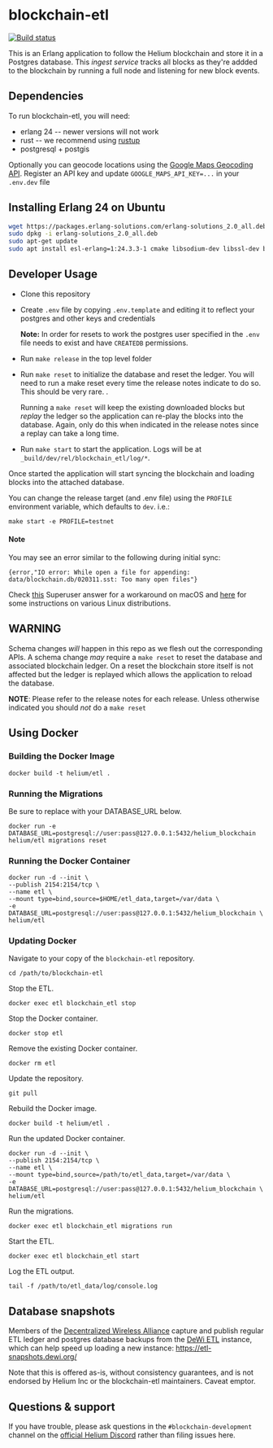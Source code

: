 # blockchain-etl

[![Build status](https://badge.buildkite.com/a1f6f5135577f0039b6bd6821d5c8f87466ff9c024dbf4a60b.svg)](https://buildkite.com/helium/blockchain-etl)

This is an Erlang application to follow the Helium blockchain and
store it in a Postgres database. This _ingest service_ tracks all
blocks as they're addded to the blockchain by running a full node and
listening for new block events.


## Dependencies

To run blockchain-etl, you will need:

* erlang 24 -- newer versions will not work
* rust -- we recommend using [rustup](https://rustup.rs/)
* postgresql + postgis

Optionally you can geocode locations using the [Google Maps Geocoding API](https://developers.google.com/maps/documentation/geocoding/start).
Register an API key and update `GOOGLE_MAPS_API_KEY=...` in your `.env.dev` file

## Installing Erlang 24 on Ubuntu

```bash
wget https://packages.erlang-solutions.com/erlang-solutions_2.0_all.deb
sudo dpkg -i erlang-solutions_2.0_all.deb
sudo apt-get update
sudo apt install esl-erlang=1:24.3.3-1 cmake libsodium-dev libssl-dev build-essential
```

## Developer Usage

* Clone this repository
* Create `.env` file by copying `.env.template` and editing it to
  reflect your postgres and other keys and credentials

  **Note:** In order for resets to work the postgres user specified in
  the `.env` file needs to exist and have `CREATEDB` permissions.

* Run `make release` in the top level folder
* Run `make reset` to initialize the database and reset the ledger. You will
  need to run a make reset every time the release notes indicate to do so. This
  should be very rare. .

  Running a `make reset` will keep the existing downloaded blocks but _replay_
  the ledger so the application can re-play the blocks into the database. Again,
  only do this when indicated in the release notes since a replay can take a
  long time.
* Run `make start` to start the application. Logs will be at
  `_build/dev/rel/blockchain_etl/log/*`.

Once started the application will start syncing the blockchain and
loading blocks into the attached database.

You can change the release target (and .env file) using the `PROFILE`
environment variable, which defaults to `dev`. i.e.:

```
make start -e PROFILE=testnet
```

#### Note
You may see an error similar to the following during initial sync:

`{error,"IO error: While open a file for appending: data/blockchain.db/020311.sst: Too many open files"}`

Check [this](https://superuser.com/a/443168) Superuser answer for a workaround
on macOS and
[here](https://docs.riak.com/riak/kv/latest/using/performance/open-files-limit/index.html)
for some instructions on various Linux distributions.


## WARNING

Schema changes _will_ happen in this repo as we flesh out the
corresponding APIs. A schema change _may_ require a `make reset` to
reset the database and associated blockchain ledger. On a reset the
blockchain store itself is not affected but the ledger is replayed
which allows the application to reload the database.

**NOTE**: Please refer to the release notes for each release. Unless otherwise
indicated you should _not_ do a `make reset`

## Using Docker

### Building the Docker Image

`docker build -t helium/etl .`

### Running the Migrations

Be sure to replace with your DATABASE_URL below.

```
docker run -e DATABASE_URL=postgresql://user:pass@127.0.0.1:5432/helium_blockchain helium/etl migrations reset
```

### Running the Docker Container
```
docker run -d --init \
--publish 2154:2154/tcp \
--name etl \
--mount type=bind,source=$HOME/etl_data,target=/var/data \
-e DATABASE_URL=postgresql://user:pass@127.0.0.1:5432/helium_blockchain \
helium/etl
```

### Updating Docker

Navigate to your copy of the `blockchain-etl` repository.

`cd /path/to/blockchain-etl`

Stop the ETL.

`docker exec etl blockchain_etl stop`

Stop the Docker container.

`docker stop etl`

Remove the existing Docker container.

`docker rm etl`

Update the repository.

`git pull`

Rebuild the Docker image.

`docker build -t helium/etl .`

Run the updated Docker container.

```
docker run -d --init \
--publish 2154:2154/tcp \
--name etl \
--mount type=bind,source=/path/to/etl_data,target=/var/data \
-e DATABASE_URL=postgresql://user:pass@127.0.0.1:5432/helium_blockchain \
helium/etl
```

Run the migrations.

`docker exec etl blockchain_etl migrations run`

Start the ETL.

`docker exec etl blockchain_etl start`

Log the ETL output.

`tail -f /path/to/etl_data/log/console.log`

## Database snapshots

Members of the [Decentralized Wireless Alliance](https://dewi.org) capture and publish regular ETL ledger and postgres database backups from the [DeWi ETL](https://etl.dewi.org) instance, which can help speed up loading a new instance: https://etl-snapshots.dewi.org/

Note that this is offered as-is, without consistency guarantees, and is not endorsed by Helium Inc or the blockchain-etl maintainers. Caveat emptor.

## Questions & support

If you have trouble, please ask questions in the `#blockchain-development` channel on the [official Helium Discord](https://discord.gg/v9dD4nZK3Y) rather than filing issues here.
